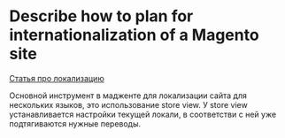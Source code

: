 # Describe how to plan for internationalization of a Magento site

[Статья про локализацию](https://belvg.com/blog/magento-certified-developer-exam-internationalization.html)

Основной инструмент в мадженте для локализации сайта для нескольких языков, это использование store view. У store view устанавливается настройки текущей локали, в соответстви с ней уже подтягиваются нужные переводы.
